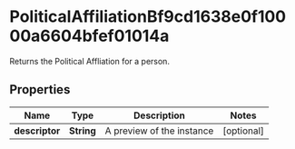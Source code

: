 

# PoliticalAffiliationBf9cd1638e0f10000a6604bfef01014a

Returns the Political Affliation for a person.

## Properties

| Name | Type | Description | Notes |
|------------ | ------------- | ------------- | -------------|
|**descriptor** | **String** | A preview of the instance |  [optional] |



